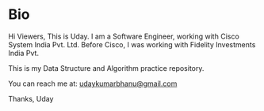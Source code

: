 # Bio
Hi Viewers,
This is  Uday. I am a Software Engineer, working with Cisco System India Pvt. Ltd. Before Cisco, I was working with Fidelity Investments India Pvt.

This is my Data Structure and Algorithm practice repository.

You can reach me at: udaykumarbhanu@gmail.com

Thanks,
Uday
